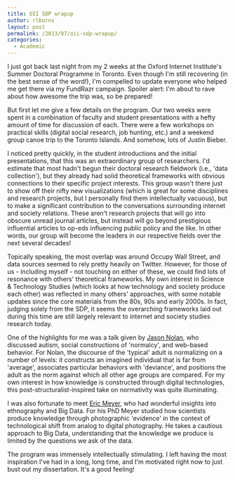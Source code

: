 ```yaml
---
title: OII SDP wrapup
author: rlburns
layout: post
permalink: /2013/07/oii-sdp-wrapup/
categories:
  - Academic
---
```

I just got back last night from my 2 weeks at the Oxford Internet Institute's Summer Doctoral Programme in Toronto. Even though I'm still recovering (in the best sense of the word!), I'm compelled to update everyone who helped me get there via my FundRazr campaign. Spoiler alert: I'm about to rave about how awesome the trip was, so be prepared!

But first let me give a few details on the program. Our two weeks were spent in a combination of faculty and student presentations with a hefty amount of time for discussion of each. There were a few workshops on practical skills (digital social research, job hunting, etc.) and a weekend group canoe trip to the Toronto Islands. And somehow, lots of Justin Bieber.

I noticed pretty quickly, in the student introductions and the initial presentations, that this was an extraordinary group of researchers. I'd estimate that most hadn't begun their doctoral research fieldwork (i.e., 'data collection'), but they already had solid theoretical frameworks with obvious connections to their specific project interests. This group wasn't there just to show off their nifty new visualizations (which is great for some disciplines and research projects, but I personally find them intellectually vacuous), but to make a significant contribution to the conversations surrounding internet and society relations. These aren't research projects that will go into obscure unread journal articles, but instead will go beyond prestigious influential articles to op-eds influencing public policy and the like. In other words, our group will become the leaders in our respective fields over the next several decades!

Topically speaking, the most overlap was around Occupy Wall Street, and data sources seemed to rely pretty heavily on Twitter. However, for those of us - including myself - not touching on either of these, we could find lots of resonance with others' theoretical frameworks. My own interest in Science & Technology Studies (which looks at how technology and society produce each other) was reflected in many others' approaches, with some notable updates since the core materials from the 80s, 90s and early 2000s. In fact, judging solely from the SDP, it seems the overarching frameworks laid out during this time are still largely relevant to internet and society studies research today. 

One of the highlights for me was a talk given by [Jason Nolan](http://www.ryerson.ca/ecs/faculty_staff/fulltime/nolan_jason.html), who discussed autism, social constructions of 'normalcy', and web-based behavior. For Nolan, the discourse of the 'typical' adult is normalizing on a number of levels: it constructs an imagined individual that is far from 'average', associates particular behaviors with 'deviance', and positions the adult as the norm against which all other age groups are compared. For my own interest in how knowledge is constructed through digital technologies, this post-structuralist-inspired take on normativity was quite illuminating.

I was also fortunate to meet [Eric Meyer](http://www.oii.ox.ac.uk/people/?id=120), who had wonderful insights into ethnography and Big Data. For his PhD Meyer studied how scientists produce knowledge through photographic 'evidence' in the context of technological shift from analog to digital photography. He takes a cautious approach to Big Data, understanding that the knowledge we produce is limited by the questions we ask of the data. 

The program was immensely intellectually stimulating. I left having the most inspiration I've had in a long, long time, and I'm motivated right now to just bust out my dissertation. It's a good feeling!